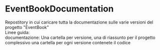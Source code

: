 # EventBookDocumentation
Repostitory in cui caricare tutta la documentazione sulle varie versioni del progetto "EventBook"<br>
Linee guida:<br>
  documentazione: Una cartella per versione, una di riassunto per il progetto complessivo
  una cartella per ogni versione contenete il codice
